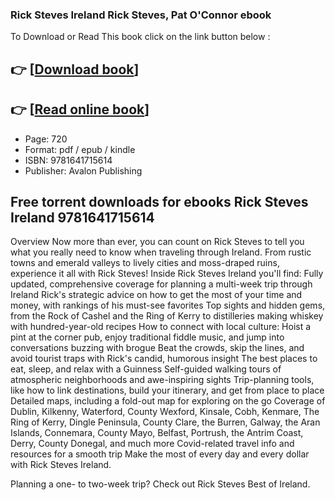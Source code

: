 ### Rick Steves Ireland Rick Steves, Pat O&#039;Connor ebook

To Download or Read This book click on the link button below :

## 👉  [**[Download book](http://filesbooks.info/download.php?group=book&from=github.com&id=721249&lnk=1079 "Download book")**]

## 👉  [**[Read online book](http://filesbooks.info/download.php?group=book&from=github.com&id=721249&lnk=1079 "Read online book")**]


* Page: 720
* Format: pdf / epub / kindle
* ISBN: 9781641715614
* Publisher: Avalon Publishing



## Free torrent downloads for ebooks Rick Steves Ireland  9781641715614


Overview
Now more than ever, you can count on Rick Steves to tell you what you really need to know when traveling through Ireland. From rustic towns and emerald valleys to lively cities and moss-draped ruins, experience it all with Rick Steves! Inside Rick Steves Ireland you&#039;ll find: Fully updated, comprehensive coverage for planning a multi-week trip through Ireland Rick&#039;s strategic advice on how to get the most of your time and money, with rankings of his must-see favorites Top sights and hidden gems, from the Rock of Cashel and the Ring of Kerry to distilleries making whiskey with hundred-year-old recipes How to connect with local culture: Hoist a pint at the corner pub, enjoy traditional fiddle music, and jump into conversations buzzing with brogue Beat the crowds, skip the lines, and avoid tourist traps with Rick&#039;s candid, humorous insight The best places to eat, sleep, and relax with a Guinness Self-guided walking tours of atmospheric neighborhoods and awe-inspiring sights Trip-planning tools, like how to link destinations, build your itinerary, and get from place to place Detailed maps, including a fold-out map for exploring on the go Coverage of Dublin, Kilkenny, Waterford, County Wexford, Kinsale, Cobh, Kenmare, The Ring of Kerry, Dingle Peninsula, County Clare, the Burren, Galway, the Aran Islands, Connemara, County Mayo, Belfast, Portrush, the Antrim Coast, Derry, County Donegal, and much more Covid-related travel info and resources for a smooth trip Make the most of every day and every dollar with Rick Steves Ireland.
 
 Planning a one- to two-week trip? Check out Rick Steves Best of Ireland.




